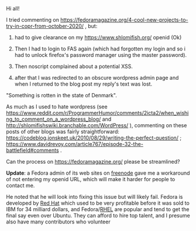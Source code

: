 Hi all!

I tried commenting on https://fedoramagazine.org/4-cool-new-projects-to-try-in-copr-from-october-2020/ , but:

1. had to give clearance on my https://www.shlomifish.org/ openid (Ok)

2. Then I had to login to FAS again (which had forgotten my login and so i had to unlock firefox's password manager using the master password).

3. Then noscript complained about a potential XSS.

4. after that I was redirected to an obscure wordpress admin page and when I returned to the blog post my reply's text was lost.

"Something is rotten in the state of Denmark".

As much as I used to hate wordpress (see https://www.reddit.com/r/ProgrammerHumor/comments/2icta2/when_wishing_to_comment_on_a_wordpress_blog/ and http://shlomifishswiki.branchable.com/WordPress/ ),
commenting on these posts of other blogs was fairly straightforward: https://codeblog.jonskeet.uk/2010/08/29/writing-the-perfect-question/ ; https://www.davidrevoy.com/article767/episode-32-the-battlefield#comments .

Can the process on https://fedoramagazine.org/ please be streamlined?

**Update**: a Fedora admin of its web sites on [freenode](https://freenode.net/) gave me a workaround
of not entering my openid URL, which will make it harder for people to contact me.

He noted that he will look into fixing this issue but will likely fail. Fedora is developed by [Red Hat](https://en.wikipedia.org/wiki/Red_Hat)
which used to be very profitable before it was sold to IBM for 34 milliard dollars, and
Fedora/[RHEL](https://en.wikipedia.org/wiki/Red_Hat_Enterprise_Linux) are popular and tend to get the final say even
over Ubuntu. They can afford to hire top talent, and I presume also have many contributors who volunteer
